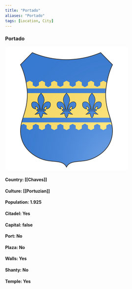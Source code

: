 ```yaml
---
title: "Portado"
aliases: "Portado"
tags: [Location, City]
---
```

### Portado
![](attachment/5b2e95efa7a9fb1927b16f434860e1cf.svg)

#### Country: [[Chaves]]

#### Culture: [[Portuzian]]

#### Population: 1.925

#### Citadel: Yes

#### Capital: false

#### Port: No

#### Plaza: No

#### Walls: Yes

#### Shanty: No

#### Temple: Yes

